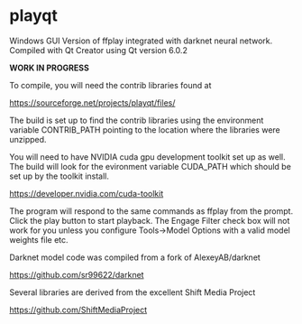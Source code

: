 # playqt
Windows GUI Version of ffplay integrated with darknet neural network.
Compiled with Qt Creator using Qt version 6.0.2

**WORK IN PROGRESS**

To compile, you will need the contrib libraries found at 

https://sourceforge.net/projects/playqt/files/

The build is set up to find the contrib libraries using the
environment variable CONTRIB_PATH pointing to the location
where the libraries were unzipped.

You will need to have NVIDIA cuda gpu development toolkit set up as well.
The build will look for the evironment variable CUDA_PATH which should
be set up by the toolkit install.

https://developer.nvidia.com/cuda-toolkit

The program will respond to the same commands as ffplay from the prompt.
Click the play button to start playback.  The Engage Filter check box will 
not work for you unless you configure Tools->Model Options with a valid 
model weights file etc.

Darknet model code was compiled from a fork of AlexeyAB/darknet

https://github.com/sr99622/darknet

Several libraries are derived from the excellent Shift Media Project

https://github.com/ShiftMediaProject